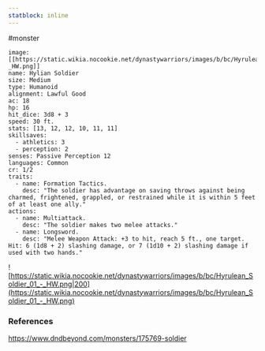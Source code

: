 ```yaml
---
statblock: inline
---
```

 #monster 

```statblock
image: [[https://static.wikia.nocookie.net/dynastywarriors/images/b/bc/Hyrulean_Soldier_01_-_HW.png]]
name: Hylian Soldier
size: Medium
type: Humanoid
alignment: Lawful Good
ac: 18
hp: 16
hit_dice: 3d8 + 3
speed: 30 ft.
stats: [13, 12, 12, 10, 11, 11]
skillsaves:
  - athletics: 3
  - perception: 2
senses: Passive Perception 12
languages: Common
cr: 1/2
traits:
  - name: Formation Tactics.
    desc: "The soldier has advantage on saving throws against being charmed, frightened, grappled, or restrained while it is within 5 feet of at least one ally."
actions:
  - name: Multiattack.
    desc: "The soldier makes two melee attacks."
  - name: Longsword.
    desc: "Melee Weapon Attack: +3 to hit, reach 5 ft., one target. Hit: 6 (1d8 + 2) slashing damage, or 7 (1d10 + 2) slashing damage if used with two hands."
```

![https://static.wikia.nocookie.net/dynastywarriors/images/b/bc/Hyrulean_Soldier_01_-_HW.png|200](https://static.wikia.nocookie.net/dynastywarriors/images/b/bc/Hyrulean_Soldier_01_-_HW.png)

### References

https://www.dndbeyond.com/monsters/175769-soldier
